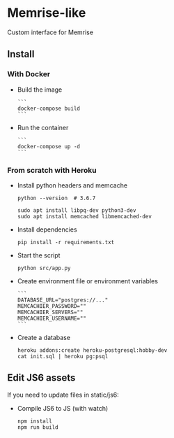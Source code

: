 # Memrise-like

Custom interface for Memrise

## Install

### With Docker

* Build the image

      ```
      docker-compose build
      ```

* Run the container

      ```
      docker-compose up -d
      ```

### From scratch with Heroku

* Install python headers and memcache

      python --version  # 3.6.7

      sudo apt install libpq-dev python3-dev
      sudo apt install memcached libmemcached-dev

* Install dependencies

      pip install -r requirements.txt

* Start the script

      python src/app.py

* Create environment file or environment variables

      ```
      DATABASE_URL="postgres://..."
      MEMCACHIER_PASSWORD=""
      MEMCACHIER_SERVERS=""
      MEMCACHIER_USERNAME=""
      ```

* Create a database

      heroku addons:create heroku-postgresql:hobby-dev
      cat init.sql | heroku pg:psql

## Edit JS6 assets

If you need to update files in static/js6:

* Compile JS6 to JS (with watch)

      npm install
      npm run build
